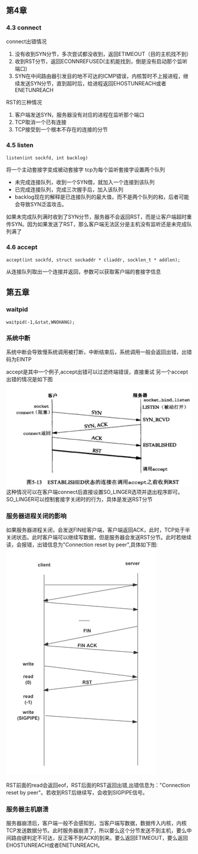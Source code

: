 ## 第4章
### 4.3 connect
connect出错情况
1. 没有收到SYN分节，多次尝试都没收到，返回ETIMEOUT（目的主机找不到）
2. 收到RST分节，返回ECONNREFUSED(主机能找到，倒是没有启动那个监听端口)
3. SYN在中间路由器引发目的地不可达的ICMP错误，内核暂时不上报进程，继续发送SYN分节，直到超时后，给进程返回EHOSTUNREACH或者ENETUNREACH
   
RST的三种情况
1. 客户端发送SYN，服务器没有对应的进程在监听那个端口
2. TCP取消一个已有连接
3. TCP接受到一个根本不存在的连接的分节

### 4.5 listen
```
listen(int sockfd, int backlog)
```
将一个主动套接字变成被动套接字
tcp为每个监听套接字设置两个队列
- 未完成连接队列，收到一个SYN借，就加入一个连接到该队列
- 已完成连接队列，完成三次握手后，加入该队列
- backlog现在的解释是已连接队列的最大值，而不是两个队列的和，后者可能会导致SYN泛滥攻击。
<!-- - 两个队列长度和不能超过**backlog** -->

如果未完成队列满时收到了SYN分节，服务器不会返回RST，而是让客户端超时重传SYN。因为如果发送了RST，那么客户端无法区分是主机没有监听还是未完成队列满了

### 4.6 accept
```
accept(int sockfd, struct sockaddr * cliaddr, socklen_t * addlen);
```
从连接队列取出一个连接并返回，参数可以获取客户端的套接字信息

## 第五章
### waitpid
```
waitpid(-1,&stat,WNOHANG);
```

### 系统中断
系统中断会导致慢系统调用被打断，中断结束后，系统调用一般会返回出错，出错码为EINTP

accept是其中一个例子,accept出错可以过滤终端错误，直接重试
另一个accept出错的情况是如下图
<img src="./imgs/accept_RST.png">
这种情况可以在客户端connect后直接设置SO_LINGER选项并退出程序即可。
SO_LINGER可以控制套接字关闭时的行为，具体是发送RST分节

### 服务器进程关闭的影响
如果服务器进程关闭，会发送FIN给客户端，客户端返回ACK，此时，TCP处于半关闭状态。此时客户端可以继续写数据，但是服务器会发送RST分节。此时若继续读，会报错，出错信息为"Connection reset by peer",具体如下图:
<img src="./imgs/read_write_rst.png">

RST前面的read会返回eof，RST后面的RST返回出错,出错信息为："Connection reset by peer"。若收到RST后继续写，会收到SIGPIPE信号。

### 服务器主机崩溃
服务器崩溃后，客户端一般不会感知到，当客户端写数据，数据传入内核，内核TCP发送数据分节。此时服务器崩溃了，所以要么这个分节发送不到主机，要么中间路由键判定不可达，反正等不到ACK的到来。要么返回ETIMEOUT，要么返回EHOSTUNREACH或者ENETUNREACH。